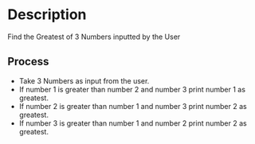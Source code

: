# Description

Find the Greatest of 3 Numbers inputted by the User

## Process

- Take 3 Numbers as input from the user.
- If number 1 is greater than number 2 and number 3 print number 1 as greatest.
- If number 2 is greater than number 1 and number 3 print number 2 as greatest.
- If number 3 is greater than number 1 and number 2 print number 2 as greatest.
